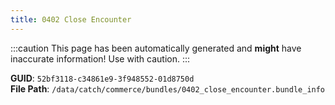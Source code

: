 ```yaml
---
title: 0402 Close Encounter
---
```


:::caution
This page has been automatically generated and **might** have inaccurate information!
Use with caution.
:::

**GUID**: `52bf3118-c34861e9-3f948552-01d8750d`  
**File Path**: `/data/catch/commerce/bundles/0402_close_encounter.bundle_info`

